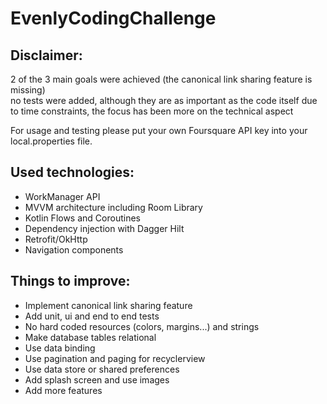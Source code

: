 # EvenlyCodingChallenge

## Disclaimer:

2 of the 3 main goals were achieved (the canonical link sharing feature is missing)<br />
no tests were added, although they are as important as the code itself 
due to time constraints, the focus has been more on the technical aspect 

For usage and testing please put your own Foursquare API key into your local.properties file. 

## Used technologies:

* WorkManager API<br />
* MVVM architecture including Room Library<br />
* Kotlin Flows and Coroutines<br />
* Dependency injection with Dagger Hilt<br />
* Retrofit/OkHttp<br />
* Navigation components<br />

## Things to improve:

* Implement canonical link sharing feature<br />
* Add unit, ui and end to end tests<br />
* No hard coded resources (colors, margins...) and strings<br />
* Make database tables relational<br />
* Use data binding<br />
* Use pagination and paging for recyclerview<br />
* Use data store or shared preferences<br />
* Add splash screen and use images<br />
* Add more features<br />
